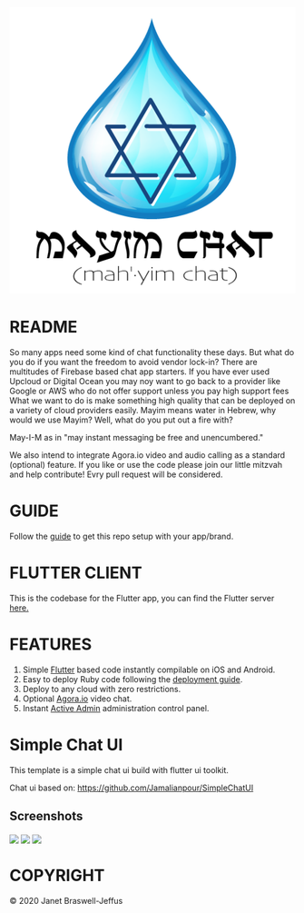 ![Mayim Chat](/graphics/mayim_logo.png?raw=true "Mayim Chat")

# README

So many apps need some kind of chat functionality these days. But what
do you do if you want the freedom to avoid vendor lock-in? There are
multitudes of Firebase based chat app starters. If you have ever used
Upcloud or Digital Ocean you may noy want to go back to a provider like
Google or AWS who do not offer support unless you pay high support fees
What we want to do is make something high quality that can be deployed
on a variety of cloud providers easily. Mayim means water in Hebrew,
why would we use Mayim? Well, what do you put out a fire with?

May-I-M as in "may instant messaging be free and unencumbered."

We also intend to integrate Agora.io video and audio calling as a
standard (optional) feature. If you like or use the code please join our
little mitzvah and help contribute! Evry pull request will be
considered.

# GUIDE

Follow the [guide](https://github.com/jjeffus/mayim-app/GUIDE.md) to get
this repo setup with your app/brand.

# FLUTTER CLIENT

This is the codebase for the Flutter app, you can find the Flutter server
[here.](https://github.com/jjeffus/mayim-server "Mayim Server Repository")

# FEATURES

1. Simple [Flutter](https://flutter.dev/) based code instantly compilable on iOS and Android.
2. Easy to deploy Ruby code following the [deployment
   guide](https://github.com/jjeffus/mayim-server/GUIDE.md).
3. Deploy to any cloud with zero restrictions.
4. Optional [Agora.io](https://www.agora.io/) video chat.
5. Instant [Active Admin](https://activeadmin.info/) administration control panel.

# Simple Chat UI

This template is a simple chat ui build with flutter ui toolkit.

Chat ui based on:
https://github.com/Jamalianpour/SimpleChatUI

## Screenshots

<img align = "center" src="screenshots/screenShot1.jpg" width=32%> <img align = "center" src="screenshots/screenShot2.jpg" width=32%> <img align = "center" src="screenshots/screenShot3.jpg" width=32%>


# COPYRIGHT

&copy; 2020 Janet Braswell-Jeffus
